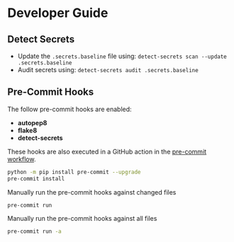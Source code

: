 Developer Guide
===============================================================================


Detect Secrets
-------------------------------------------------------------------------------
- Update the `.secrets.baseline` file using: `detect-secrets scan --update .secrets.baseline`
- Audit secrets using: `detect-secrets audit .secrets.baseline`


Pre-Commit Hooks
-------------------------------------------------------------------------------
The follow pre-commit hooks are enabled:

- **autopep8**
- **flake8**
- **detect-secrets**

These hooks are also executed in a GitHub action in the [pre-commit workflow](.github/workflows/pre-commit.yml).

```bash
python -m pip install pre-commit --upgrade
pre-commit install
```

Manually run the pre-commit hooks against changed files
```bash
pre-commit run
```

Manually run the pre-commit hooks against all files
```bash
pre-commit run -a
```
